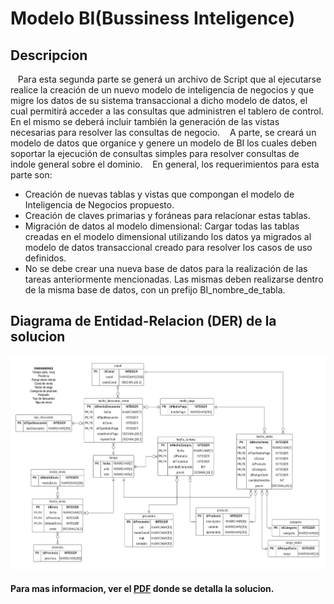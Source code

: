 # **Modelo BI(Bussiness Inteligence)**
## **Descripcion**
&nbsp;&nbsp;&nbsp;Para esta segunda parte se generá un archivo de Script que al 
ejecutarse realice la creación de un nuevo modelo de inteligencia de negocios y que 
migre los datos de su sistema transaccional a dicho modelo de datos, el cual permitirá 
acceder a las consultas que administren el tablero de control. En el mismo se deberá 
incluir también la generación de las vistas necesarias para resolver las consultas de 
negocio. 
&nbsp;&nbsp;&nbsp;A parte, se creará un modelo de datos que organice y genere un modelo de 
BI los cuales deben soportar la ejecución de consultas simples para resolver consultas de indole 
general sobre el dominio. 
&nbsp;&nbsp;&nbsp;En general, los requerimientos para esta parte son: 
 - Creación de nuevas tablas y vistas que compongan el modelo de Inteligencia 
de Negocios propuesto. 
 - Creación de claves primarias y foráneas para relacionar estas tablas. 
 - Migración de datos al modelo dimensional: Cargar todas las tablas creadas en 
el modelo dimensional utilizando los datos ya migrados al modelo de datos 
transaccional creado para resolver los casos de uso definidos. 
 - No se debe crear una nueva base de datos para la realización de las tareas 
anteriormente mencionadas. Las mismas deben realizarse dentro de la misma 
base de datos, con un prefijo BI_nombre_de_tabla. 

## **Diagrama de Entidad-Relacion (DER) de la solucion**
![Imagen-del-Diagrama-BI](/Imagenes/DER-BI.png)

#### Para mas informacion, ver el [PDF](/Segunda%20Entrega/Estrategia.pdf) donde se detalla la solucion. 